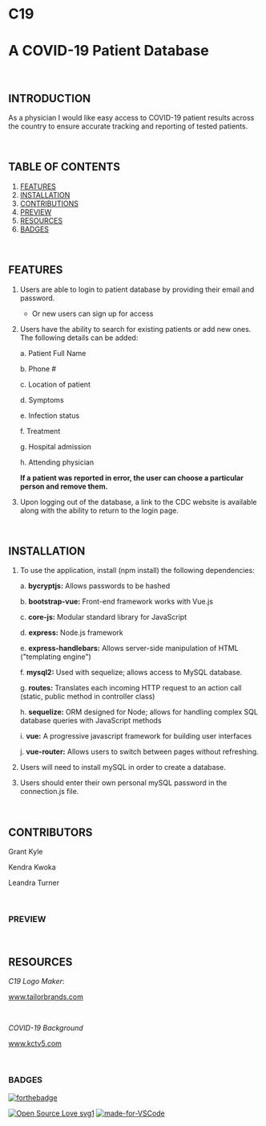 
# C19 
# A COVID-19 Patient Database

<br>

## INTRODUCTION

As a physician I would like easy access to COVID-19 patient results across the country to ensure accurate tracking and reporting of tested patients.

<br>

## TABLE OF CONTENTS

1. [FEATURES](#features)
2. [INSTALLATION](#installation)
3. [CONTRIBUTIONS](#contributions)
4. [PREVIEW](#preview)
4. [RESOURCES](#resources)
5. [BADGES](#badges)

<br>


## FEATURES

1. Users are able to login to patient database by providing their email and password.
    * Or new users can sign up for access

2. Users have the ability to search for existing patients or add new ones.
   The following details can be added: 

    a. Patient Full Name

    b. Phone #

    c. Location of patient

    d. Symptoms

    e. Infection status

    f. Treatment

    g. Hospital admission

    h. Attending physician 

    **If a patient was reported in error, the user can choose a particular person and remove them.**


3. Upon logging out of the database, a link to the CDC website is available along with the ability to return to the login page.

<br>

## INSTALLATION

1. To use the application, install (npm install) the following dependencies:

    a. **bycryptjs:** Allows passwords to be hashed

    b.  **bootstrap-vue:** Front-end framework works with Vue.js

    c.  **core-js:** Modular standard library for JavaScript

    d.  **express:** Node.js framework
    
    e.  **express-handlebars:** Allows server-side manipulation of HTML ("templating engine")

    f. **mysql2:** Used with sequelize; allows access to MySQL database.

    g. **routes:** Translates each incoming HTTP request to an action call (static, public method in controller class)

    h.  **sequelize:** ORM designed for Node; allows for handling complex SQL database queries with JavaScript methods

    i.  **vue:** A progressive javascript framework for building user interfaces

    j. **vue-router:** Allows users to switch between pages without refreshing.

2. Users will need to install mySQL in order to create a database.

3. Users should enter their own personal mySQL password in the connection.js file. 

<br>

## CONTRIBUTORS

Grant Kyle

Kendra Kwoka

Leandra Turner

<br>

### PREVIEW


<br>

## RESOURCES

*C19 Logo Maker*: 

www.tailorbrands.com

<br>

*COVID-19 Background*

www.kctv5.com

<br>

### BADGES


[![forthebadge](https://forthebadge.com/images/badges/check-it-out.svg)](https://fast-wildwood-12677.herokuapp.com/)

[![Open Source Love svg1](https://badges.frapsoft.com/os/v1/open-source.svg?v=103)](https://github.com/ellerbrock/open-source-badges/)
[![made-for-VSCode](https://img.shields.io/badge/Made%20for-VSCode-1f425f.svg)](https://code.visualstudio.com/)

